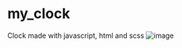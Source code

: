 # my_clock
Clock made with javascript, html and scss
![image](https://user-images.githubusercontent.com/50411324/177213227-b4686cf7-e77b-4c61-8f5c-260417f76667.png)

